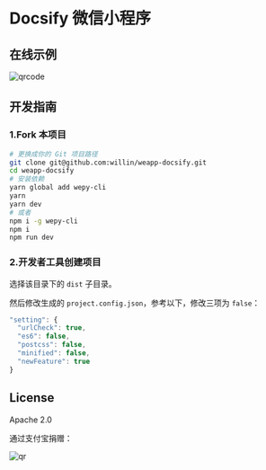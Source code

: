 # Docsify 微信小程序

## 在线示例

![qrcode](https://user-images.githubusercontent.com/1890238/38530440-16765852-3c9d-11e8-91dc-3f325b6c44cc.jpeg)

## 开发指南

### 1.Fork 本项目

```bash
# 更换成你的 Git 项目路径
git clone git@github.com:willin/weapp-docsify.git
cd weapp-docsify
# 安装依赖
yarn global add wepy-cli
yarn
yarn dev
# 或者
npm i -g wepy-cli
npm i
npm run dev
```

### 2.开发者工具创建项目

选择该目录下的 `dist` 子目录。

然后修改生成的 `project.config.json`，参考以下，修改三项为 `false`：

```js
"setting": {
  "urlCheck": true,
  "es6": false,
  "postcss": false,
  "minified": false,
  "newFeature": true
}
```

## License

Apache 2.0

通过支付宝捐赠：

![qr](https://cloud.githubusercontent.com/assets/1890238/15489630/fccbb9cc-2193-11e6-9fed-b93c59d6ef37.png)
